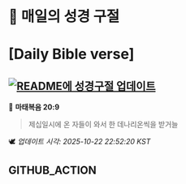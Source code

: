 # 🙏 매일의 성경 구절
# [Daily Bible verse]
## [![README에 성경구절 업데이트](https://github.com/DONGSUKA/first_test/actions/workflows/update-readme-bible.yml/badge.svg)](https://github.com/DONGSUKA/first_test/actions/workflows/update-readme-bible.yml)
<!-- START_BIBLE_VERSE -->
📖 **마태복음 20:9**
> 제십일시에 온 자들이 와서 한 데나리온씩을 받거늘

🕊️ _업데이트 시각: 2025-10-22 22:52:20 KST_
  <!-- END_BIBLE_VERSE -->
## GITHUB_ACTION
